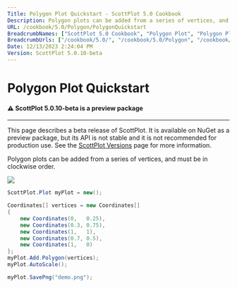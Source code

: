 ```yaml
---
Title: Polygon Plot Quickstart - ScottPlot 5.0 Cookbook
Description: Polygon plots can be added from a series of vertices, and must be in clockwise order.
URL: /cookbook/5.0/Polygon/PolygonQuickstart
BreadcrumbNames: ["ScottPlot 5.0 Cookbook", "Polygon Plot", "Polygon Plot Quickstart"]
BreadcrumbUrls: ["/cookbook/5.0/", "/cookbook/5.0/Polygon", "/cookbook/5.0/Polygon/PolygonQuickstart"]
Date: 12/13/2023 2:24:04 PM
Version: ScottPlot 5.0.10-beta
---
```


# Polygon Plot Quickstart



<div class='alert alert-warning' role='alert'><h4 class='alert-heading py-0 my-0'>⚠️ ScottPlot 5.0.10-beta is a preview package</h4><hr /><p class='mb-0'><span class='fw-semibold'>This page describes a beta release of ScottPlot.</span> It is available on NuGet as a preview package, but its API is not stable and it is not recommended for production use. See the <a href='https://scottplot.net/versions/'>ScottPlot Versions</a> page for more information. </p></div>



Polygon plots can be added from a series of vertices, and must be in clockwise order.

[![](/cookbook/5.0/images/PolygonQuickstart.png)](/cookbook/5.0/images/PolygonQuickstart.png)

```cs
ScottPlot.Plot myPlot = new();

Coordinates[] vertices = new Coordinates[]
{
    new Coordinates(0,   0.25),
    new Coordinates(0.3, 0.75),
    new Coordinates(1,   1),
    new Coordinates(0.7, 0.5),
    new Coordinates(1,   0)
};
myPlot.Add.Polygon(vertices);
myPlot.AutoScale();

myPlot.SavePng("demo.png");

```

